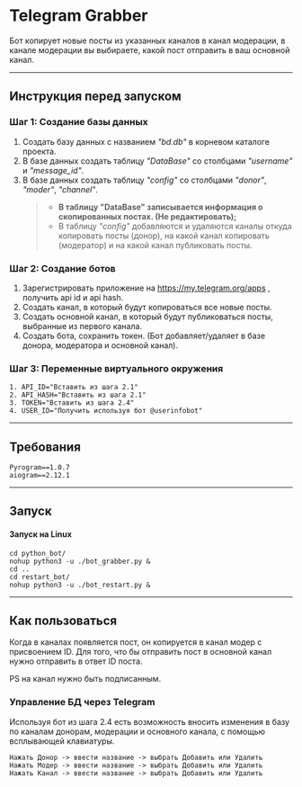 # Telegram Grabber

Бот копирует новые посты из указанных каналов в канал модерации, в канале модерации вы выбираете, какой пост отправить в ваш основной канал.
***
## Инструкция перед запуском
### Шаг 1: Создание базы данных
1. Создать базу данных с названием _"bd.db"_ в корневом каталоге проекта.
2. В базе данных создать таблицу _"DataBase"_ со столбцами _"username"_ и _"message_id"_.
3. В базе данных создать таблицу _"config"_ со столбцами _"donor"_, _"moder"_, _"channel"_.
    > * **В таблицу "DataBase" записывается информация о скопированных постах. (Не редактировать);**
    > * В таблицу _"config"_ добавляются и удаляются каналы откуда копировать посты (донор), на какой канал копировать (модератор) и на какой канал публиковать посты.

### Шаг 2: Создание ботов
1. Зарегистрировать приложение на https://my.telegram.org/apps , получить api id и api hash.
2. Создать канал, в который будут копироваться все новые посты.
3. Создать основной канал, в который будут публиковаться посты, выбранные из первого канала.
4. Создать бота, сохранить токен. (Бот добавляет/удаляет в базе донора, модератора и основной канал). 

### Шаг 3: Переменные виртуального окружения
````
1. API_ID="Вставить из шага 2.1"
2. API_HASH="Вставить из шага 2.1"
3. TOKEN="Вставить из шага 2.4"
4. USER_ID="Получить используя бот @userinfobot"
````
***
## Требования
````
Pyrogram==1.0.7
aiogram==2.12.1
````
***
## Запуск
#### Запуск на Linux
````
cd python_bot/
nohup python3 -u ./bot_grabber.py &
cd ..
cd restart_bot/
nohup python3 -u ./bot_restart.py &
````

***
## Как пользоваться
Когда в каналах появляется пост, он копируется в канал модер с присвоением ID.
Для того, что бы отправить пост в основной канал нужно отправить в ответ ID поста.

PS на канал нужно быть подписанным.

### Управление БД через Telegram
Используя бот из шага 2.4 есть возможность вносить изменения в базу по каналам донорам, модерации и основного канала,
с помощью всплывающей клавиатуры.
````
Нажать Донор -> ввести название -> выбрать Добавить или Удалить
Нажать Модер -> ввести название -> выбрать Добавить или Удалить
Нажать Канал -> ввести название -> выбрать Добавить или Удалить
````
